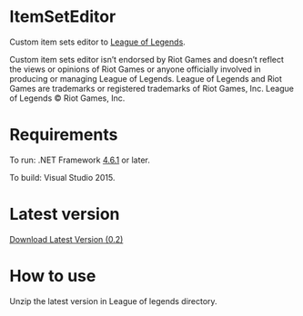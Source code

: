 # ItemSetEditor
Custom item sets editor to <a href="http://na.leagueoflegends.com/">League of Legends</a>.

Custom item sets editor isn’t endorsed by Riot Games and doesn’t reflect the views or opinions of Riot Games or anyone officially involved in producing or managing League of Legends. League of Legends and Riot Games are trademarks or registered trademarks of Riot Games, Inc. League of Legends © Riot Games, Inc.

# Requirements
To run: .NET Framework <a href="https://www.microsoft.com/hu-hu/download/details.aspx?id=49981">4.6.1</a> or later.

To build: Visual Studio 2015.

# Latest version
<a href="https://github.com/HerczogAttila/ItemSetEditor/files/672340/ItemSetEditor_0.2.zip">Download Latest Version (0.2)</a>

# How to use
Unzip the latest version in League of legends directory.
